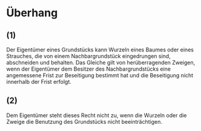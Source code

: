 # Überhang



## (1)

 Der Eigentümer eines Grundstücks kann Wurzeln eines Baumes oder eines Strauches, die von einem Nachbargrundstück eingedrungen sind, abschneiden und behalten. Das Gleiche gilt von herüberragenden Zweigen, wenn der Eigentümer dem Besitzer des Nachbargrundstücks eine angemessene Frist zur Beseitigung bestimmt hat und die Beseitigung nicht innerhalb der Frist erfolgt.

## (2)

 Dem Eigentümer steht dieses Recht nicht zu, wenn die Wurzeln oder die Zweige die Benutzung des Grundstücks nicht beeinträchtigen. 

